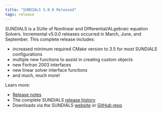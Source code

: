 ```yaml
---
title: "SUNDIALS 5.0.0 Released"
tags: release
---
```


SUNDIALS is a SUite of Nonlinear and DIfferential/ALgebraic equation Solvers. Incremental v5.0.0 releases occurred in March, June, and September. This complete release includes:
- increased minimum required CMake version to 3.5 for most SUNDIALS configurations
- multiple new functions to assist in creating custom objects
- new Fortran 2003 interfaces
- new linear solver interface functions
- and much, much more!

Learn more:
- [Release notes](https://github.com/LLNL/sundials/releases/tag/v5.0.0)
- The complete SUNDIALS [release history](https://computing.llnl.gov/projects/sundials/release-history)
- Downloads via the SUNDIALS [website](https://computing.llnl.gov/projects/sundials) or [GitHub repo](https://github.com/LLNL/sundials)
